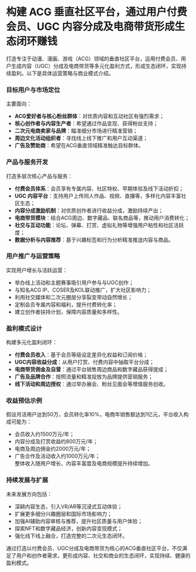 # 构建 ACG 垂直社区平台，通过用户付费会员、UGC 内容分成及电商带货形成生态闭环赚钱

打造专注于动漫、漫画、游戏（ACG）领域的垂直社区平台，运用付费会员、用户生成内容（UGC）分成及电商带货等多元化盈利方式，形成生态闭环，实现持续盈利。以下是具体运营策略与商业模式介绍。

### 目标用户与市场定位  
主要面向：  
* **ACG爱好者与核心粉丝群体**：对优质内容和互动社区有强烈需求；  
* **核心创作者与内容生产者**：希望通过作品变现、获得粉丝支持；  
* **二次元电商卖家与品牌**：瞄准细分市场进行精准营销；  
* **周边文化活动组织者**：寻找线上线下推广和用户互动渠道；  
* **广告及赞助商**：希望在ACG垂直领域精准触达目标群体。

### 产品与服务开发  
打造多层次核心产品与服务：  
* **付费会员体系**：会员享有专属内容、社区特权、早期体验及线下活动折扣；  
* **UGC 内容平台**：支持用户上传同人作品、视频、直播等，多样化内容丰富社区生态；  
* **内容分成激励机制**：对优质创作者进行收益分成，激励持续产出；  
* **电商带货模块**：结合ACG周边、数字藏品、联名商品等，推动用户消费转化；  
* **社交与互动功能**：论坛、弹幕、打赏、虚拟礼物等增强用户粘性和社区活跃度；  
* **数据分析与内容推荐**：基于兴趣标签和行为分析精准推送内容与商品。

### 用户推广与运营策略  
实现用户增长与活跃运营：  
* 举办线上活动和主题赛事吸引用户参与与UGC创作；  
* 与知名ACG IP、COSER及KOL联动推广，扩大社区影响力；  
* 利用社交媒体和二次元圈层分享裂变带动自然增长；  
* 定制会员专属内容和福利，提升付费转化率；  
* 建立创作者扶持计划，保障内容质量和多样性。

### 盈利模式设计  
构建多元化盈利闭环：  
* **付费会员收入**：基于会员等级设定差异化权益和订阅价格；  
* **UGC内容收益分成**：从用户打赏、付费内容中抽取平台分成；  
* **电商带货佣金及自营**：通过平台销售周边商品和数字藏品获得提成；  
* **广告及品牌合作**：按照流量和精准投放为品牌提供营销服务；  
* **线下活动和周边授权**：通过举办展会、粉丝见面会等增值服务创收。

### 收益预估示例  
假设月活用户达到50万，会员转化率10%，电商年销售额达到1亿元，平台收入构成可能为：  
* 会员收入约1500万元/年；  
* 内容分成及打赏收益约800万元/年；  
* 电商及周边佣金约2000万元/年；  
* 广告合作及活动收入约1000万元/年；  
整体收入随用户增长、内容丰富度及电商规模提升持续增加。

### 持续发展与扩展  
未来发展方向包括：  
* 深耕内容生态，引入VR/AR等沉浸式互动体验；  
* 扩展更多细分兴趣圈层和国际市场影响力；  
* 加强AI辅助内容审核与推荐，提升社区质量与用户体验；  
* 探索NFT和数字藏品经济，创新内容变现模式；  
* 强化线下线上融合，打造完整的二次元生态闭环。

通过打造以付费会员、UGC分成及电商带货为核心的ACG垂直社区平台，不仅满足了用户和创作者需求，更形成内容、社交和商业的生态闭环，实现持续、健康的盈利模式。
